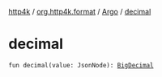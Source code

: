 [http4k](../../index.md) / [org.http4k.format](../index.md) / [Argo](index.md) / [decimal](./decimal.md)

# decimal

`fun decimal(value: JsonNode): `[`BigDecimal`](https://docs.oracle.com/javase/9/docs/api/java/math/BigDecimal.html)